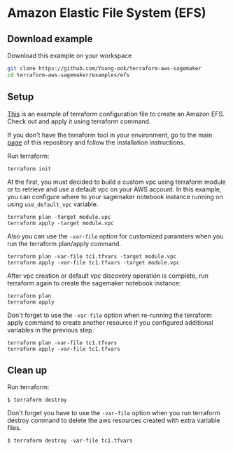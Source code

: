 # Amazon Elastic File System (EFS)

## Download example
Download this example on your workspace
```sh
git clone https://github.com/Young-ook/terraform-aws-sagemaker
cd terraform-aws-sagemaker/examples/efs
```

## Setup
[This](https://github.com/Young-ook/terraform-aws-sagemaker/blob/main/examples/efs/main.tf) is an example of terraform configuration file to create an Amazon EFS. Check out and apply it using terraform command.

If you don't have the terraform tool in your environment, go to the main [page](https://github.com/Young-ook/terraform-aws-sagemaker) of this repository and follow the installation instructions.

Run terraform:
```
terraform init
```

At the first, you must decided to build a custom vpc using terraform module or to retrieve and use a default vpc on your AWS account. In this example, you can configure where to your sagemaker notebook instance running on using `use_default_vpc` variable.

```
terraform plan -target module.vpc
terraform apply -target module.vpc
```

Also you can use the `-var-file` option for customized paramters when you run the terraform plan/apply command.
```
terraform plan -var-file tc1.tfvars -target module.vpc
terraform apply -var-file tc1.tfvars -target module.vpc
```

After vpc creation or default vpc discovery operation is complete, run terraform again to create the sagemaker notebook instance:
```
terraform plan
terraform apply
```

Don't forget to use the `-var-file` option when re-running the terraform apply command to create another resource if you configured additional variables in the previous step.
```
terraform plan -var-file tc1.tfvars
terraform apply -var-file tc1.tfvars
```

## Clean up
Run terraform:
```
$ terraform destroy
```
Don't forget you have to use the `-var-file` option when you run terraform destroy command to delete the aws resources created with extra variable files.
```
$ terraform destroy -var-file tc1.tfvars
```
